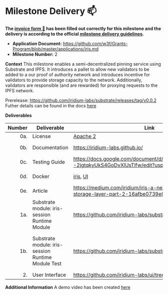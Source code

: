 # Milestone Delivery :mailbox:

**The [invoice form :pencil:](https://docs.google.com/forms/d/e/1FAIpQLSfmNYaoCgrxyhzgoKQ0ynQvnNRoTmgApz9NrMp-hd8mhIiO0A/viewform) has been filled out correctly for this milestone and the delivery is according to the official [milestone delivery guidelines](https://github.com/w3f/Grants-Program/blob/master/docs/milestone-deliverables-guidelines.md).**

- **Application Document:** https://github.com/w3f/Grants-Program/blob/master/applications/iris.md
- **Milestone Number:** 2

**Context**
This milestone enables a semi-decentralized pinning service using Substrate and IPFS. It introduces a pallet to allow new validators to be added to a our proof of authority network and introduces incentive for validators to provide storage capacity to the network. Additionally, validators are responsible (and are rewarded) for proxying requests to the IPFS network.

Prerelease: https://github.com/iridium-labs/substrate/releases/tag/v0.0.2
Futher details can be found in the docs [here](https://iridium-labs.github.io/)

**Deliverables**

| Number | Deliverable                                        | Link                                                                                                                                  | Notes                                                                                                                                                                                                                                   |
| -----: | -------------------------------------------------- | ------------------------------------------------------------------------------------------------------------------------------------- | --------------------------------------------------------------------------------------------------------------------------------------------------------------------------------------------------------------------------------------- |
|    0a. | License                                            | [Apache 2](https://github.com/iridium-labs/substrate/blob/iris-milestone-2/LICENSE-APACHE2)                                           | No change to licenses used in Substrate                                                                                                                                                                                                 |
|    0b. | Documentation                                      | https://iridium-labs.github.io/                                                                                                       | The mdbook source is found at: https://github.com/iridium-labs/iris-docs                                                                                                                                                                |
|    0c. | Testing Guide                                      | https://docs.google.com/document/d/1yFH74_yyJTSBXK3Lw3--2jgtqkyUkS4GoDvXlUsTlfw/edit?usp=sharing                                      |                                                                                                                                                                                                                                         |
|    0d. | Docker                                             | [iris](https://hub.docker.com/repository/docker/iridiumlabs/iris), [UI](https://hub.docker.com/repository/docker/iridiumlabs/iris-ui) | The documentation (0b) outlines how to run both docker images.                                                                                                                                                                          |
|    0e. | Article                                            | https://medium.com/iridium/iris-a-next-gen-decentralized-storage-layer-part-2-16afbe0739e0                                            |                                                                                                                                                                                                                                         |
|    1a. | Substrate module: iris-session Runtime Module      | https://github.com/iridium-labs/substrate/tree/iris_milestone_2                                                                       | Our new module delivered exists at: https://github.com/iridium-labs/substrate/blob/iris_milestone_2/bin/node-template/pallets/iris-session/src/lib.rs                                                                                   |
|    1b. | Substrate module: iris-session Runtime Module Test | https://github.com/iridium-labs/substrate/tree/iris_milestone_2                                                                       | https://github.com/iridium-labs/substrate/blob/iris_milestone_2/bin/node-template/pallets/iris-session/src/mock.rs, https://github.com/iridium-labs/substrate/blob/iris_milestone_2/bin/node-template/pallets/iris-session/src/tests.rs |
|     2. | User Interface                                     | https://github.com/iridium-labs/ui/tree/iris_milestone_2                                                                              |                                                                                                                                                                                                                                         |

**Additional Information**
A demo video has been created [here](https://www.youtube.com/watch?v=cDmQKB_xsO8)
